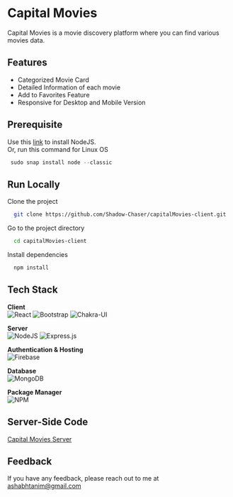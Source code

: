 # Capital  Movies

Capital Movies is a movie discovery platform where you can find various movies data.

## Features

- Categorized Movie Card
- Detailed Information of each movie
- Add to Favorites Feature
- Responsive for Desktop and Mobile Version

## Prerequisite

Use this [link](https://nodejs.org/en/download/) to install NodeJS.  
Or, run this command for Linux OS

```javascript
 sudo snap install node --classic
```

## Run Locally

Clone the project

```bash
  git clone https://github.com/Shadow-Chaser/capitalMovies-client.git
```

Go to the project directory

```bash
  cd capitalMovies-client
```

Install dependencies

```bash
  npm install
```

## Tech Stack

**Client**   
![React](https://img.shields.io/badge/react-%2320232a.svg?style=for-the-badge&logo=react&logoColor=%2361DAFB) 
![Bootstrap](https://img.shields.io/badge/bootstrap-%23563D7C.svg?style=for-the-badge&logo=bootstrap&logoColor=white) 
![Chakra-UI](https://img.shields.io/badge/Chakra--UI-319795?style=for-the-badge&logo=chakra-ui&logoColor=white)


**Server**  
![NodeJS](https://img.shields.io/badge/node.js-6DA55F?style=for-the-badge&logo=node.js&logoColor=white)
![Express.js](https://img.shields.io/badge/express.js-%23404d59.svg?style=for-the-badge&logo=express&logoColor=%2361DAFB)

**Authentication & Hosting**  
![Firebase](https://img.shields.io/badge/firebase-%23039BE5.svg?style=for-the-badge&logo=firebase)

**Database**  
![MongoDB](https://img.shields.io/badge/MongoDB-%234ea94b.svg?style=for-the-badge&logo=mongodb&logoColor=white)

**Package Manager**  
![NPM](https://img.shields.io/badge/NPM-%23000000.svg?style=for-the-badge&logo=npm&logoColor=white)


## Server-Side Code
[Capital Movies Server](https://github.com/Shadow-Chaser/capitalMovies-server)


## Feedback

If you have any feedback, please reach out to me at ashabhtanim@gmail.com

  